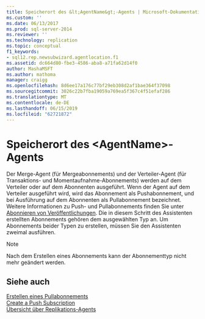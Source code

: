 ```yaml
---
title: Speicherort des &lt;AgentName&gt;-Agents | Microsoft-Dokumentation
ms.custom: ''
ms.date: 06/13/2017
ms.prod: sql-server-2014
ms.reviewer: ''
ms.technology: replication
ms.topic: conceptual
f1_keywords:
- sql12.rep.newsubwizard.agentlocation.f1
ms.assetid: dc664d80-fbe3-4586-aba8-a71fa62d14f0
author: MashaMSFT
ms.author: mathoma
manager: craigg
ms.openlocfilehash: 8d6ee17a176c77bf29eb308d2af1bae364f37098
ms.sourcegitcommit: 3026c22b7fba19059a769ea5f367c4f51efaf286
ms.translationtype: MT
ms.contentlocale: de-DE
ms.lasthandoff: 06/15/2019
ms.locfileid: "62721872"
---
```

# <a name="ltagentnamegt-agent-location"></a>Speicherort des &lt;AgentName&gt;-Agents
  Der Merge-Agent (für Mergeabonnements) und der Verteiler-Agent (für Transaktions- und Momentaufnahme-Abonnements) werden auf dem Verteiler oder auf dem Abonnenten ausgeführt. Wenn der Agent auf dem Verteiler ausgeführt wird, wird das Abonnement als Pushabonnement, und bei Ausführung auf dem Abonnenten als Pullabonnement bezeichnet. Weitere Informationen zu Push- und Pullabonnements finden Sie unter [Abonnieren von Veröffentlichungen](subscribe-to-publications.md). Die in diesem Schritt des Assistenten erstellten Abonnements gehören dem ausgewählten Typ an. Um Abonnements beider Typen zu erstellen, müssen Sie den Assistenten zweimal ausführen.  
  
> [!NOTE]  
>  Nach dem Erstellen eines Abonnements kann der Abonnementtyp nicht mehr geändert werden.  
  
## <a name="see-also"></a>Siehe auch  
 [Erstellen eines Pullabonnements](create-a-pull-subscription.md)   
 [Create a Push Subscription](create-a-push-subscription.md)   
 [Übersicht über Replikations-Agents](agents/replication-agents-overview.md)  
  
  
